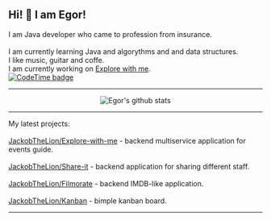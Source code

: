 ## Hi! 👋 I am Egor!
I am Java developer who came to profession from insurance.<br>
<br>
I am currently learning Java and algorythms and and data structures. <br>
I like music, guitar and coffe.<br>
I am currently working on [Explore with me](https://github.com/JackobTheLion/Explore-with-me).<br>
[![CodeTime badge](https://img.shields.io/endpoint?style=social&url=https%3A%2F%2Fapi.codetime.dev%2Fshield%3Fid%3D19093%26project%3Dexplore-with-me%26in%3D0)](https://codetime.dev)

___
<p align="center">
  <img src="https://github-readme-stats.vercel.app/api?username=JackobTheLion&show_icons=true&hide_border=true&theme=default&rank_icon=github" alt="Egor's github stats"/>
</p>

___

My latest projects: <br>
<br>
[JackobTheLion/Explore-with-me](https://github.com/JackobTheLion/Explore-with-me) - backend multiservice application for events guide.<br>
<br>
[JackobTheLion/Share-it](https://github.com/JackobTheLion/Share-it) - backend application for sharing different staff.<br>
<br>
[JackobTheLion/Filmorate](https://github.com/JackobTheLion/Filmorate) - backend IMDB-like application.<br>
<br>
[JackobTheLion/Kanban](https://github.com/JackobTheLion/Kanban) - bimple kanban board.
___

